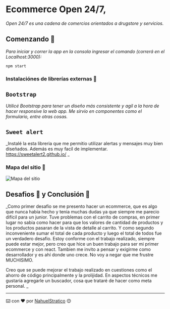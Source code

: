 # Ecommerce Open 24/7, 

_Open 24/7 es una cadena de comercios orientados a drugstore y servicios._

## Comenzando 🚀 

_Para iniciar y correr la app en la consola ingresar el comando (correrá en el Localhost:3000):_

```
npm start
```
### Instalaciónes de librerías externas 🔧

## `Bootstrap`

_Utilicé Bootstrap para tener un diseño más consistente y agil a la hora de hacer responsive la web app. 
Me sirvio en componentes como el formulario, entre otras cosas._

## `Sweet alert`
_Instalé la esta libreria que me permitio utilizar alertas y mensajes muy bien diseñados. 
Además es muy facil de implementar. https://sweetalert2.github.io/ _

### Mapa del sitio 📌

![Mapa del sitio](https://user-images.githubusercontent.com/49825382/105654583-116a7d00-5e9d-11eb-9a3c-07aabf5cd1c5.png)

## Desafios 🧠 y Conclusión 💪

_Como primer desafio se me presento hacer un ecommerce, que es algo que nunca habia hecho y tenia muchas dudas ya que siempre me parecio difícil
para un junior.
Tuve problemas con el carrito de compras, en primer lugar no sabia como hacer para que los valores de cantidad de productos y los productos pasaran de la vista de detalle
al carrito. Y como segundo inconveniente sumar el total de cada producto y luego el total de todos fue un verdadero desafio.
Estoy conforme con el trabajo realizado, siempre puede estar mejor, pero creo que hice un buen trabajo para ser mi primer ecommerce y con react.
Tambien me invito a pensar y exigirme como desarrollador y es ahí donde uno crece. 
No voy a negar que me frustre MUCHISIMO. 

Creo que se puede mejorar el trabajo realizado en cuestiones como el ahorro de código principalmente y la prolijidad.
En aspectos técnicos me gustaría agregarle un buscador, cosa que trataré de hacer como meta personal. _

---
⌨️ con ❤️ por [NahuelStratico](https://nahuelstratico.github.io/portfolioReact/) 😊
